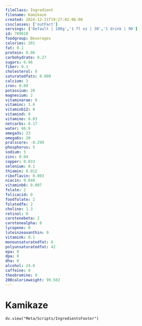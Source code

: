 ```yaml
---
fileClass: Ingredient
filename: Kamikaze
created: 2024-12-21T19:27:02-06:00
cssclasses: ['nutFact']
servings: ['Default | 100g','1 fl oz | 30','1 drink | 90']
id: 789618
foodgroup: Beverages
calories: 201
fat: 0.1
protein: 0.06
carbohydrate: 8.27
sugars: 6.96
fiber: 0.1
cholesterol: 0
saturatedfats: 0.009
calcium: 3
iron: 0.09
potassium: 20
magnesium: 2
vitaminarae: 0
vitaminc: 1.6
vitaminb12: 0
vitamind: 0
vitamine: 0.03
netcarbs: 8.17
water: 66.9
omega3s: 23
omega6s: 20
pralscore: -0.299
phosphorus: 5
sodium: 5
zinc: 0.04
copper: 0.033
selenium: 0.1
thiamin: 0.012
riboflavin: 0.003
niacin: 0.048
vitaminb6: 0.007
folate: 2
folicacid: 0
foodfolate: 2
folatedfe: 2
choline: 1.3
retinol: 0
carotenebeta: 2
carotenealpha: 0
lycopene: 0
luteinzeaxanthin: 0
vitamink: 0.1
monounsaturatedfat: 8
polyunsaturatedfat: 42
epa: 0
dpa: 0
dha: 0
alcohol: 24.6
caffeine: 0
theobromine: 0
200calorieweight: 99.502
---
```


# Kamikaze

```dataviewjs
dv.view("Meta/Scripts/IngredientsFooter")
```